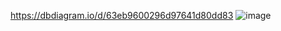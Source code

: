 https://dbdiagram.io/d/63eb9600296d97641d80dd83
![image](https://user-images.githubusercontent.com/124261581/232345497-d4581160-ca78-4e15-b3aa-445399ccbed7.png)
